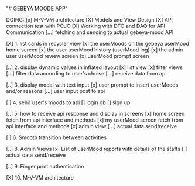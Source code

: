 "# GEBEYA MOODE APP" 

DOING:
    [x]  M-V-VM architecture
    [X]  Models and View Design
    [X]  API connection test with POJO
    [X]  Working with DTO and DAO for API Communication
    [...] fetching and sending to actual gebeya-mood API

 [X] 1. list cards in recycler view
       [x] the userMoods on the gebeya userMood home screen
       [x] the user userMood history (userMood log)
       [x] the admin user userMood review screen
       [x] userMood prompt screen

 [..] 2. display dynamic values in inflated layout
 	    [x] list view
 	    [x] filter views
 	    [...]  filter data according to user's choise
 	    [...]  receive data from api

 [..] 3. display modal with text input
 	    [x] user prompt to insert userMoods and/or reasons
 	    [...] user input post to api

 [ ] 4. send user's moods to api
      [] login db
      [] sign up

 [..] 5. how to receive api response and display in screens
      [x] home screen fetch from api interface and methods
      [x] my userMood screen fetch from api interface and methods
      [x] admin view
      [...]  actual data send/receive

 [ ]  6. Smooth transition between activities

 [..] 8. Admin Views
      [x] List of userMood reports with details of the staffs
      [ ] actual data send/receive

 [..] 9. Finger print authentication

 [X] 10. M-V-VM architecture